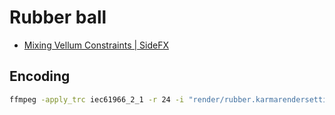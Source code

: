 # Rubber ball

- [Mixing Vellum Constraints | SideFX](https://www.sidefx.com/tutorials/mixing-vellum-constrains/)

## Encoding

```sh
ffmpeg -apply_trc iec61966_2_1 -r 24 -i "render/rubber.karmarendersettings.%04d.exr" -c:v libx264 -profile:v baseline -crf 2 -pix_fmt yuv420p -r 24 out.mp4
```
